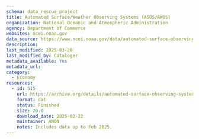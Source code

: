 ```yaml
---
schema: data_rescue_project 
title: Automated Surface/Weather Observing Systems (ASOS/AWOS)
organization: National Oceanic and Atmospheric Administration
agency: Department of Commerce
websites: ncei.noaa.gov
data_source: https://www.ncei.noaa.gov/data/automated-surface-observing-system-five-minute/
description: 
last_modified: 2025-03-20
last_modified_by: Cataloger
metadata_available: Yes
metadata_url: 
category:
  - Economy
resources:
  - id: 515
    url: https://archive.org/details/automated-surface-observing-system-five-minute
    format: dat
    status: Finished
    size: 20.0
    download_date: 2025-02-22
    maintainer: ANON
    notes: Includes data up to Feb 2025.
---
```

